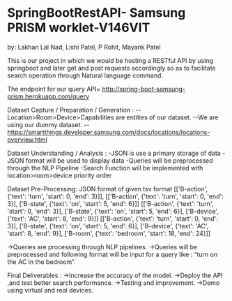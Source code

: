 # SpringBootRestAPI- Samsung PRISM worklet-V146VIT

by: Lakhan Lal Nad, Lishi Patel, P Rohit, Mayank Patel




This is our project in which we would be hosting a RESTful API by using springboot and later get and post requests accordingly
so as to facilitate search operation through Natural language command. 

The endpoint for our query API= http://spring-boot-samsung-prism.herokuapp.com/query

Dataset Capture / Preparation / Generation : 
-- Location>Room>Device>Capabilities are entities of our dataset.
--We are using our dummy dataset.
--https://smartthings.developer.samsung.com/docs/locations/locations-overview.html

Dataset Understanding / Analysis : 
-JSON  is  use a primary storage of data
-JSON format will be used to display data
-Queries will be preprocessed through the NLP Pipeline
-Search Function will be implemented with location>room>device priority order

Dataset Pre-Processing:
JSON format of given tsv format
[['B-action', {'text': 'turn', 'start': 0, 'end': 3}]],
[['B-action', {'text': 'turn', 'start': 0, 'end': 3}], 
['B-state', {'text': 'on', 'start': 5, 'end': 6}]]
[['B-action', {'text': 'turn', 'start': 0, 'end': 3}], 
['B-state', {'text': 'on', 'start': 5, 'end': 6}], 
['B-device', {'text': 'AC', 'start': 8, 'end': 9}]]
[['B-action', {'text': 'turn', 'start': 0, 'end': 3}], 
['B-state', {'text': 'on', 'start': 5, 'end': 6}], 
['B-device', {'text': 'AC', 'start': 8, 'end': 9}], 
['B-room', {'text': 'bedroom', 'start': 18, 'end': 24}]]

->Queries are processing through NLP pipelines.
->Queries will be preprocessed and following format will be input for a query like : “turn on the AC in the bedroom”.

Final Deliverables : 
->Increase the accuracy of the model.
->Deploy  the API ,and test better search performance.
->Testing and improvement.
->Demo using virtual and real devices.








